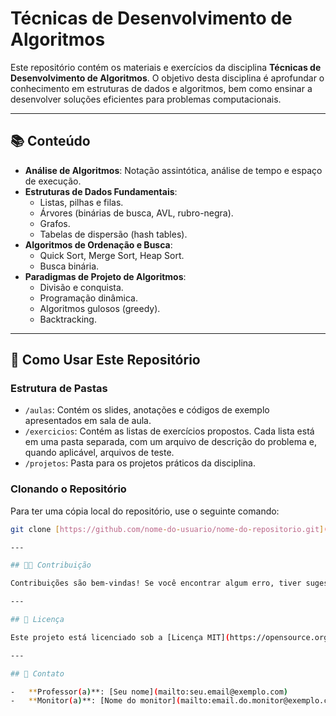 # Técnicas de Desenvolvimento de Algoritmos

Este repositório contém os materiais e exercícios da disciplina **Técnicas de Desenvolvimento de Algoritmos**. O objetivo desta disciplina é aprofundar o conhecimento em estruturas de dados e algoritmos, bem como ensinar a desenvolver soluções eficientes para problemas computacionais.

---

## 📚 Conteúdo

-   **Análise de Algoritmos**: Notação assintótica, análise de tempo e espaço de execução.
-   **Estruturas de Dados Fundamentais**:
    -   Listas, pilhas e filas.
    -   Árvores (binárias de busca, AVL, rubro-negra).
    -   Grafos.
    -   Tabelas de dispersão (hash tables).
-   **Algoritmos de Ordenação e Busca**:
    -   Quick Sort, Merge Sort, Heap Sort.
    -   Busca binária.
-   **Paradigmas de Projeto de Algoritmos**:
    -   Divisão e conquista.
    -   Programação dinâmica.
    -   Algoritmos gulosos (greedy).
    -   Backtracking.

---

## 🚀 Como Usar Este Repositório

### Estrutura de Pastas

-   `/aulas`: Contém os slides, anotações e códigos de exemplo apresentados em sala de aula.
-   `/exercicios`: Contém as listas de exercícios propostos. Cada lista está em uma pasta separada, com um arquivo de descrição do problema e, quando aplicável, arquivos de teste.
-   `/projetos`: Pasta para os projetos práticos da disciplina.

### Clonando o Repositório

Para ter uma cópia local do repositório, use o seguinte comando:

```bash
git clone [https://github.com/nome-do-usuario/nome-do-repositorio.git](https://github.com/nome-do-usuario/nome-do-repositorio.git)

---

## 👩‍💻 Contribuição

Contribuições são bem-vindas! Se você encontrar algum erro, tiver sugestões para melhorar o material ou quiser adicionar uma solução para algum exercício, sinta-se à vontade para abrir uma _issue_ ou enviar um _pull request_.

---

## 📜 Licença

Este projeto está licenciado sob a [Licença MIT](https://opensource.org/licenses/MIT).

---

## 📧 Contato

-   **Professor(a)**: [Seu nome](mailto:seu.email@exemplo.com)
-   **Monitor(a)**: [Nome do monitor](mailto:email.do.monitor@exemplo.com)
